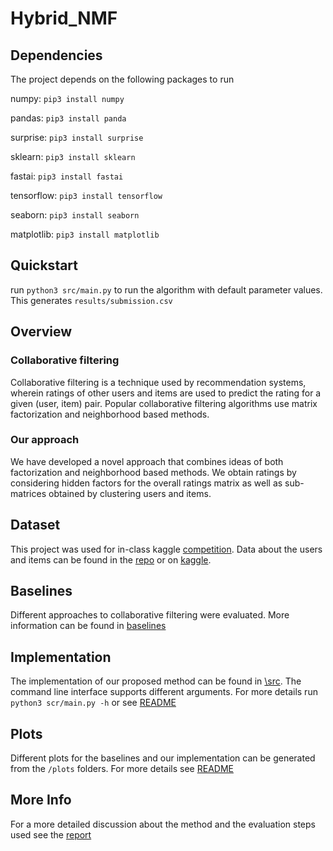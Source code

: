 # Hybrid_NMF

## Dependencies
The project depends on the following packages to run

numpy: `pip3 install numpy`

pandas: `pip3 install panda`

surprise: `pip3 install surprise`

sklearn: `pip3 install sklearn`

fastai: `pip3 install fastai`

tensorflow: `pip3 install tensorflow`

seaborn: `pip3 install seaborn`

matplotlib: `pip3 install matplotlib`

## Quickstart
run `python3 src/main.py` to run the algorithm with default parameter values. 
This generates `results/submission.csv` 

## Overview
### Collaborative filtering
Collaborative   filtering is   a   technique   used   by recommendation  systems,  wherein  ratings  of  other  users  and items  are  used  to  predict  the  rating  for  a  given  (user,  item) pair. Popular  collaborative  filtering  algorithms use  matrix  factorization  and  neighborhood  based  methods.

### Our approach
 We  have developed  a  novel  approach  that  combines  ideas  of  both factorization  and  neighborhood  based  methods.  We  obtain ratings  by  considering  hidden  factors  for  the  overall  ratings matrix  as  well  as  sub-matrices  obtained  by  clustering  users and items.

## Dataset
This project was used for in-class kaggle [competition](https://www.kaggle.com/c/cil-collab-filtering-2020/). Data about the users and items can be found in the [repo](https://github.com/suprajasridhara/hybrid_nmf/blob/master/data/data_train_clean.csv) or on [kaggle](https://www.kaggle.com/c/cil-collab-filtering-2020/data).

## Baselines
Different approaches to collaborative filtering were evaluated. More information can be found in [baselines](https://github.com/suprajasridhara/hybrid_nmf/tree/master/baselines)

## Implementation
The implementation of our proposed method can be found in [\src](https://github.com/suprajasridhara/hybrid_nmf/tree/master/src). The command line interface supports different arguments. For more details run `python3 scr/main.py -h` or see [README](https://github.com/suprajasridhara/hybrid_nmf/blob/master/src/README.md)

## Plots
Different plots for the baselines and our implementation can be generated from the `/plots` folders. For more details see [README](https://github.com/suprajasridhara/hybrid_nmf/blob/master/plots/README.md)

## More Info
For a more detailed discussion about the method and the evaluation steps used see the [report](https://TODO:add_link_to_report)


